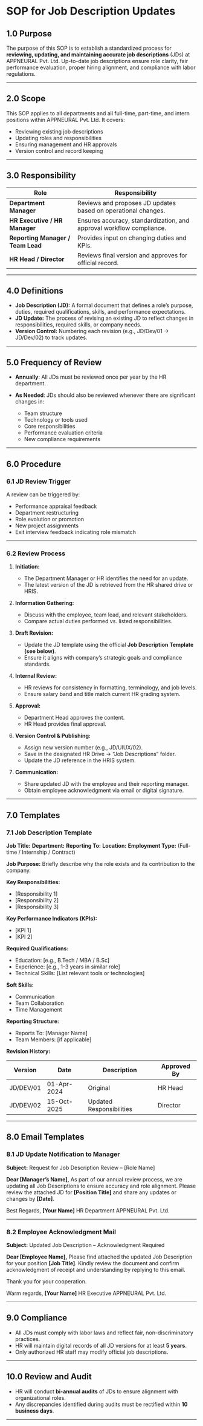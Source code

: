 # **SOP for Job Description Updates**

## **1.0 Purpose**

The purpose of this SOP is to establish a standardized process for **reviewing, updating, and maintaining accurate job descriptions** (JDs) at APPNEURAL Pvt. Ltd.
Up-to-date job descriptions ensure role clarity, fair performance evaluation, proper hiring alignment, and compliance with labor regulations.

---

## **2.0 Scope**

This SOP applies to all departments and all full-time, part-time, and intern positions within APPNEURAL Pvt. Ltd.
It covers:

* Reviewing existing job descriptions
* Updating roles and responsibilities
* Ensuring management and HR approvals
* Version control and record keeping

---

## **3.0 Responsibility**

| Role                              | Responsibility                                                       |
| --------------------------------- | -------------------------------------------------------------------- |
| **Department Manager**            | Reviews and proposes JD updates based on operational changes.        |
| **HR Executive / HR Manager**     | Ensures accuracy, standardization, and approval workflow compliance. |
| **Reporting Manager / Team Lead** | Provides input on changing duties and KPIs.                          |
| **HR Head / Director**            | Reviews final version and approves for official record.              |

---

## **4.0 Definitions**

* **Job Description (JD):** A formal document that defines a role’s purpose, duties, required qualifications, skills, and performance expectations.
* **JD Update:** The process of revising an existing JD to reflect changes in responsibilities, required skills, or company needs.
* **Version Control:** Numbering each revision (e.g., JD/Dev/01 → JD/Dev/02) to track updates.

---

## **5.0 Frequency of Review**

* **Annually**: All JDs must be reviewed once per year by the HR department.
* **As Needed**: JDs should also be reviewed whenever there are significant changes in:

  * Team structure
  * Technology or tools used
  * Core responsibilities
  * Performance evaluation criteria
  * New compliance requirements

---

## **6.0 Procedure**

### **6.1 JD Review Trigger**

A review can be triggered by:

* Performance appraisal feedback
* Department restructuring
* Role evolution or promotion
* New project assignments
* Exit interview feedback indicating role mismatch

---

### **6.2 Review Process**

1. **Initiation:**

   * The Department Manager or HR identifies the need for an update.
   * The latest version of the JD is retrieved from the HR shared drive or HRIS.

2. **Information Gathering:**

   * Discuss with the employee, team lead, and relevant stakeholders.
   * Compare actual duties performed vs. listed responsibilities.

3. **Draft Revision:**

   * Update the JD template using the official **Job Description Template (see below)**.
   * Ensure it aligns with company’s strategic goals and compliance standards.

4. **Internal Review:**

   * HR reviews for consistency in formatting, terminology, and job levels.
   * Ensure salary band and title match current HR grading system.

5. **Approval:**

   * Department Head approves the content.
   * HR Head provides final approval.

6. **Version Control & Publishing:**

   * Assign new version number (e.g., JD/UIUX/02).
   * Save in the designated HR Drive → “Job Descriptions” folder.
   * Update the JD reference in the HRIS system.

7. **Communication:**

   * Share updated JD with the employee and their reporting manager.
   * Obtain employee acknowledgment via email or digital signature.

---

## **7.0 Templates**

### **7.1 Job Description Template**

**Job Title:**
**Department:**
**Reporting To:**
**Location:**
**Employment Type:** (Full-time / Internship / Contract)

**Job Purpose:**
Briefly describe why the role exists and its contribution to the company.

**Key Responsibilities:**

* [Responsibility 1]
* [Responsibility 2]
* [Responsibility 3]

**Key Performance Indicators (KPIs):**

* [KPI 1]
* [KPI 2]

**Required Qualifications:**

* Education: [e.g., B.Tech / MBA / B.Sc]
* Experience: [e.g., 1-3 years in similar role]
* Technical Skills: [List relevant tools or technologies]

**Soft Skills:**

* Communication
* Team Collaboration
* Time Management

**Reporting Structure:**

* Reports To: [Manager Name]
* Team Members: [if applicable]

**Revision History:**

| Version   | Date        | Description              | Approved By |
| --------- | ----------- | ------------------------ | ----------- |
| JD/DEV/01 | 01-Apr-2024 | Original                 | HR Head     |
| JD/DEV/02 | 15-Oct-2025 | Updated Responsibilities | Director    |

---

## **8.0 Email Templates**

### **8.1 JD Update Notification to Manager**

**Subject:** Request for Job Description Review – [Role Name]

**Dear [Manager’s Name],**
As part of our annual review process, we are updating all Job Descriptions to ensure accuracy and role alignment.
Please review the attached JD for **[Position Title]** and share any updates or changes by **[Date]**.

Best Regards,
**[Your Name]**
HR Department
APPNEURAL Pvt. Ltd.

---

### **8.2 Employee Acknowledgment Mail**

**Subject:** Updated Job Description – Acknowledgment Required

**Dear [Employee Name],**
Please find attached the updated Job Description for your position **[Job Title]**. Kindly review the document and confirm acknowledgment of receipt and understanding by replying to this email.

Thank you for your cooperation.

Warm regards,
**[Your Name]**
HR Executive
APPNEURAL Pvt. Ltd.

---

## **9.0 Compliance**

* All JDs must comply with labor laws and reflect fair, non-discriminatory practices.
* HR will maintain digital records of all JD versions for at least **5 years**.
* Only authorized HR staff may modify official job descriptions.

---

## **10.0 Review and Audit**

* HR will conduct **bi-annual audits** of JDs to ensure alignment with organizational roles.
* Any discrepancies identified during audits must be rectified within **10 business days**.

---

